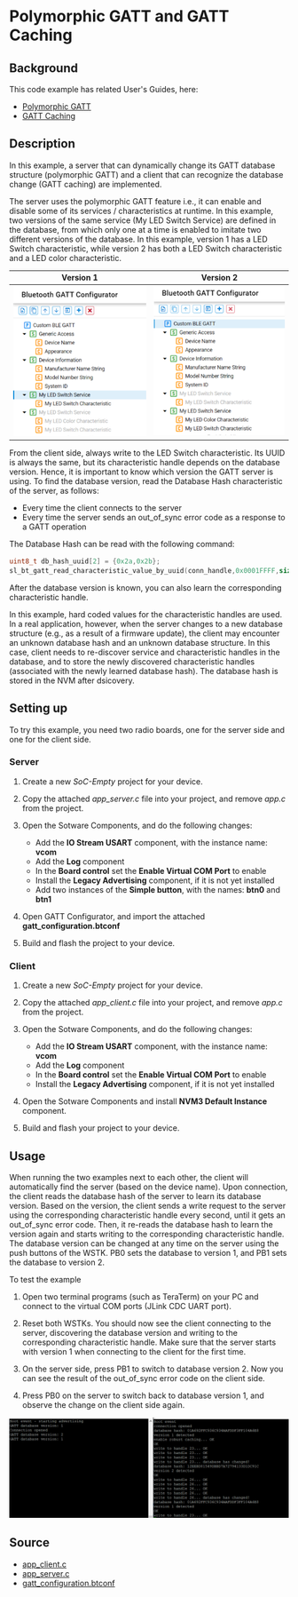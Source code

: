 <!--Author: Arnold Kalvach -->

# Polymorphic GATT and GATT Caching

## Background

This code example has related User's Guides, here:

* [Polymorphic GATT](https://docs.silabs.com/bluetooth/3.2/general/gatt-protocol/polymorphic-gatt)
* [GATT Caching](https://docs.silabs.com/bluetooth/3.2/general/gatt-protocol/gatt-caching)

## Description

In this example, a server that can dynamically change its GATT database structure (polymorphic GATT) and a client that can recognize the database change (GATT caching) are implemented.

The server uses the polymorphic GATT feature i.e., it can enable and disable some of its services / characteristics at runtime. In this example, two versions of the same service (My LED Switch Service) are defined in the database, from which only one at a time is enabled to imitate two different versions of the database. In this example, version 1 has a LED Switch characteristic, while version 2 has both a LED Switch characteristic and a LED color characteristic.

|  Version 1                                   | Version 2                                    |
| -------------------------------------------- | -------------------------------------------- |
| ![GATT version 1](images/gatt_version_1.png) | ![GATT version 2](images/gatt_version_2.png) |

From the client side, always write to the LED Switch characteristic. Its UUID is always the same, but its characteristic handle depends on the database version. Hence, it is important to know which version the GATT server is using. To find the database version, read the Database Hash characteristic of the server, as follows:

* Every time the client connects to the server
* Every time the server sends an out_of_sync error code as a response to a GATT operation

The Database Hash can be read with the following command:

```c
uint8_t db_hash_uuid[2] = {0x2a,0x2b};
sl_bt_gatt_read_characteristic_value_by_uuid(conn_handle,0x0001FFFF,sizeof(db_hash_uuid),&db_hash_uuid[0]);
```

After the database version is known, you can also learn the corresponding characteristic handle.

In this example, hard coded values for the characteristic handles are used. In a real application, however, when the server changes to a new database structure (e.g., as a result of a firmware update), the client may encounter an unknown database hash and an unknown database structure. In this case, client needs to re-discover service and characteristic handles in the database, and to store the newly discovered characteristic handles (associated with the newly learned database hash). The database hash is stored in the NVM after dsicovery.

## Setting up

To try this example, you need two radio boards, one for the server side and one for the client side.

### Server

1. Create a new *SoC-Empty* project for your device.

2. Copy the attached *app_server.c* file into your project, and remove *app.c* from the project.

3. Open the Sotware Components, and do the following changes:

   - Add the **IO Stream USART** component, with the instance name: **vcom**
   - Add the **Log** component
   - In the **Board control** set the **Enable Virtual COM Port** to enable
   - Install the **Legacy Advertising** component, if it is not yet installed
   - Add two instances of the **Simple button**, with the names: **btn0** and **btn1**

5. Open GATT Configurator, and import the attached **gatt_configuration.btconf**

6. Build and flash the project to your device.

### Client

1. Create a new *SoC-Empty* project for your device.

2. Copy the attached *app_client.c* file into your project, and remove *app.c* from the project.

3. Open the Sotware Components, and do the following changes:

   - Add the **IO Stream USART** component, with the instance name: **vcom**
   - Add the **Log** component
   - In the **Board control** set the **Enable Virtual COM Port** to enable
   - Install the **Legacy Advertising** component, if it is not yet installed

4. Open the Sotware Components and install **NVM3 Default Instance** component.

5. Build and flash your project to your device.


## Usage

When running the two examples next to each other, the client will automatically find the server (based on the device name). Upon connection, the client reads the database hash of the server to learn its database version. Based on the version, the client sends a write request to the server using the corresponding characteristic handle every second, until it gets an out_of_sync error code. Then, it re-reads the database hash to learn the version again and starts writing to the corresponding characteristic handle. The database version can be changed at any time on the server using the push buttons of the WSTK. PB0 sets the database to version 1, and PB1 sets the database to version 2.

To test the example

1. Open two terminal programs (such as TeraTerm) on your PC and connect to the virtual COM ports (JLink CDC UART port).

2. Reset both WSTKs. You should now see the client connecting to the server, discovering the database version and writing to the corresponding characteristic handle. Make sure that the server starts with version 1 when connecting to the client for the first time.

3. On the server side, press PB1 to switch to database version 2. Now you can see the result of the out_of_sync error code on the client side. 

4. Press PB0 on the server to switch back to database version 1, and observe the change on the client side again.

![log](images/log.png)



## Source

* [app_client.c](source/app_client.c)
* [app_server.c](source/app_server.c)
* [gatt_configuration.btconf](config/gatt_configuration.btconf)
